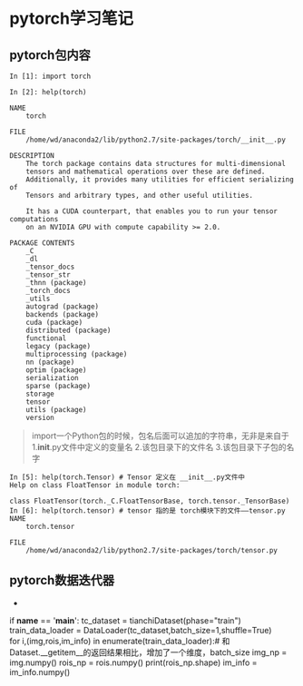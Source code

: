 # pytorch学习笔记
## pytorch包内容
```
In [1]: import torch

In [2]: help(torch)

NAME
    torch

FILE
    /home/wd/anaconda2/lib/python2.7/site-packages/torch/__init__.py

DESCRIPTION
    The torch package contains data structures for multi-dimensional
    tensors and mathematical operations over these are defined.
    Additionally, it provides many utilities for efficient serializing of
    Tensors and arbitrary types, and other useful utilities.
    
    It has a CUDA counterpart, that enables you to run your tensor computations
    on an NVIDIA GPU with compute capability >= 2.0.

PACKAGE CONTENTS
    _C
    _dl
    _tensor_docs
    _tensor_str
    _thnn (package)
    _torch_docs
    _utils
    autograd (package)
    backends (package)
    cuda (package)
    distributed (package)
    functional
    legacy (package)
    multiprocessing (package)
    nn (package)
    optim (package)
    serialization
    sparse (package)
    storage
    tensor
    utils (package)
    version

```
> import一个Python包的时候，包名后面可以追加的字符串，无非是来自于 1.__init__.py文件中定义的变量名 2.该包目录下的文件名 3.该包目录下子包的名字
	

```
In [5]: help(torch.Tensor) # Tensor 定义在 __init__.py文件中
Help on class FloatTensor in module torch:

class FloatTensor(torch._C.FloatTensorBase, torch.tensor._TensorBase)
In [6]: help(torch.tensor) # tensor 指的是 torch模块下的文件——tensor.py
NAME
    torch.tensor

FILE
    /home/wd/anaconda2/lib/python2.7/site-packages/torch/tensor.py
```
    
##  pytorch数据迭代器
*  ``` python
if __name__ == '__main__':
    tc_dataset = tianchiDataset(phase="train")
    train_data_loader = DataLoader(tc_dataset,batch_size=1,shuffle=True)  
    for i,(img,rois,im_info) in enumerate(train_data_loader):# 和Dataset.__getitem__的返回结果相比，增加了一个维度，batch_size
        img_np = img.numpy()
        rois_np = rois.numpy()
        print(rois_np.shape)
        im_info = im_info.numpy()
  ``` 